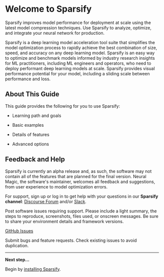 <!--
Copyright (c) 2021 - present / Neuralmagic, Inc. All Rights Reserved.

Licensed under the Apache License, Version 2.0 (the "License");
you may not use this file except in compliance with the License.
You may obtain a copy of the License at

   http://www.apache.org/licenses/LICENSE-2.0

Unless required by applicable law or agreed to in writing,
software distributed under the License is distributed on an "AS IS" BASIS,
WITHOUT WARRANTIES OR CONDITIONS OF ANY KIND, either express or implied.
See the License for the specific language governing permissions and
limitations under the License.
-->

# Welcome to Sparsify

Sparsify improves model performance for deployment at scale using the latest model compression techniques. Use Sparsify to analyze, optimize, and integrate your neural network for production.

Sparsify is a deep learning model acceleration tool suite that simplifies the model optimization process to rapidly achieve the best combination of size, speed, and accuracy on any deep learning model. Sparsify is an easy way to optimize and benchmark models informed by industry research insights for ML practitioners, including ML engineers and operators, who need to deploy performant deep learning models at scale. Sparsify provides visual performance potential for your model, including a sliding scale between performance and loss.

## About This Guide

This guide provides the following for you to use Sparsify:

- Learning path and goals

- Basic examples

- Details of features

- Advanced options

## Feedback and Help

Sparsify is currently an alpha release and, as such, the software may not contain all of the features that are planned for the final version. Neural Magic, the software's maintainer, welcomes all feedback and suggestions, from user experience to model optimization errors.

For support, sign up or log in to get help with your questions in our **Sparsify channel**: [Discourse Forum](https://discuss.neuralmagic.com/) and/or [Slack](https://join.slack.com/t/discuss-neuralmagic/shared_invite/zt-q1a1cnvo-YBoICSIw3L1dmQpjBeDurQ). 

Post software issues requiring support. Please include a light summary, the steps to reproduce, screenshots, files used, or onscreen messages. Be sure to share your environment details and framework versions.

[GitHub Issues](https://github.com/neuralmagic/sparsify/issues/)

Submit bugs and feature requests. Check existing issues to avoid duplication.

---
**Next step...**

Begin by [installing Sparsify](https://docs.neuralmagic.com/sparsify/main/source/userguide/02-install-sparsify.html).
